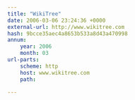 ```yaml
---
title: "WikiTree"
date: 2006-03-06 23:24:36 +0000
external-url: http://www.wikitree.com
hash: 9bcce35aec4a8653b533a8d43a470998
annum:
    year: 2006
    month: 03
url-parts:
    scheme: http
    host: www.wikitree.com
    path: 

---
```



